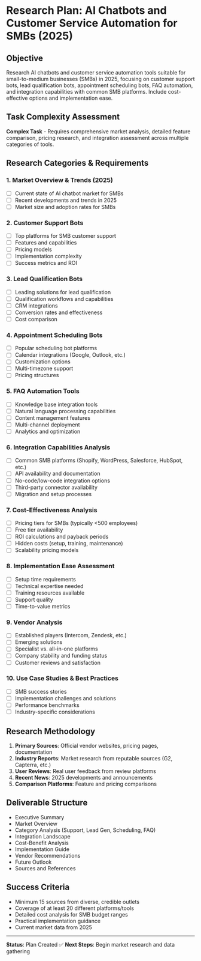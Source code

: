 # Research Plan: AI Chatbots and Customer Service Automation for SMBs (2025)

## Objective
Research AI chatbots and customer service automation tools suitable for small-to-medium businesses (SMBs) in 2025, focusing on customer support bots, lead qualification bots, appointment scheduling bots, FAQ automation, and integration capabilities with common SMB platforms. Include cost-effective options and implementation ease.

## Task Complexity Assessment
**Complex Task** - Requires comprehensive market analysis, detailed feature comparison, pricing research, and integration assessment across multiple categories of tools.

## Research Categories & Requirements

### 1. Market Overview & Trends (2025)
- [ ] Current state of AI chatbot market for SMBs
- [ ] Recent developments and trends in 2025
- [ ] Market size and adoption rates for SMBs

### 2. Customer Support Bots
- [ ] Top platforms for SMB customer support
- [ ] Features and capabilities
- [ ] Pricing models
- [ ] Implementation complexity
- [ ] Success metrics and ROI

### 3. Lead Qualification Bots
- [ ] Leading solutions for lead qualification
- [ ] Qualification workflows and capabilities
- [ ] CRM integrations
- [ ] Conversion rates and effectiveness
- [ ] Cost comparison

### 4. Appointment Scheduling Bots
- [ ] Popular scheduling bot platforms
- [ ] Calendar integrations (Google, Outlook, etc.)
- [ ] Customization options
- [ ] Multi-timezone support
- [ ] Pricing structures

### 5. FAQ Automation Tools
- [ ] Knowledge base integration tools
- [ ] Natural language processing capabilities
- [ ] Content management features
- [ ] Multi-channel deployment
- [ ] Analytics and optimization

### 6. Integration Capabilities Analysis
- [ ] Common SMB platforms (Shopify, WordPress, Salesforce, HubSpot, etc.)
- [ ] API availability and documentation
- [ ] No-code/low-code integration options
- [ ] Third-party connector availability
- [ ] Migration and setup processes

### 7. Cost-Effectiveness Analysis
- [ ] Pricing tiers for SMBs (typically <500 employees)
- [ ] Free tier availability
- [ ] ROI calculations and payback periods
- [ ] Hidden costs (setup, training, maintenance)
- [ ] Scalability pricing models

### 8. Implementation Ease Assessment
- [ ] Setup time requirements
- [ ] Technical expertise needed
- [ ] Training resources available
- [ ] Support quality
- [ ] Time-to-value metrics

### 9. Vendor Analysis
- [ ] Established players (Intercom, Zendesk, etc.)
- [ ] Emerging solutions
- [ ] Specialist vs. all-in-one platforms
- [ ] Company stability and funding status
- [ ] Customer reviews and satisfaction

### 10. Use Case Studies & Best Practices
- [ ] SMB success stories
- [ ] Implementation challenges and solutions
- [ ] Performance benchmarks
- [ ] Industry-specific considerations

## Research Methodology
1. **Primary Sources**: Official vendor websites, pricing pages, documentation
2. **Industry Reports**: Market research from reputable sources (G2, Capterra, etc.)
3. **User Reviews**: Real user feedback from review platforms
4. **Recent News**: 2025 developments and announcements
5. **Comparison Platforms**: Feature and pricing comparisons

## Deliverable Structure
- Executive Summary
- Market Overview
- Category Analysis (Support, Lead Gen, Scheduling, FAQ)
- Integration Landscape
- Cost-Benefit Analysis
- Implementation Guide
- Vendor Recommendations
- Future Outlook
- Sources and References

## Success Criteria
- Minimum 15 sources from diverse, credible outlets
- Coverage of at least 20 different platforms/tools
- Detailed cost analysis for SMB budget ranges
- Practical implementation guidance
- Current market data from 2025

---
**Status**: Plan Created ✅
**Next Steps**: Begin market research and data gathering